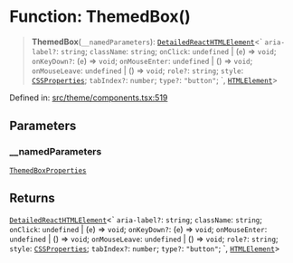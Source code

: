 # Function: ThemedBox()

> **ThemedBox**(`__namedParameters`): [`DetailedReactHTMLElement`](https://github.com/DefinitelyTyped/DefinitelyTyped/blob/1a60e1b9a9062ff9c48c681ca3d8b6f717b616b9/types/react/index.d.ts#L378)\<\` `aria-label?`: `string`; `className`: `string`; `onClick`: `undefined` \| (`e`) => `void`; `onKeyDown?`: (`e`) => `void`; `onMouseEnter`: `undefined` \| () => `void`; `onMouseLeave`: `undefined` \| () => `void`; `role?`: `string`; `style`: [`CSSProperties`](https://github.com/DefinitelyTyped/DefinitelyTyped/blob/1a60e1b9a9062ff9c48c681ca3d8b6f717b616b9/types/react/index.d.ts#L2383); `tabIndex?`: `number`; `type?`: `"button"`; \`, [`HTMLElement`](https://developer.mozilla.org/docs/Web/API/HTMLElement)\>

Defined in: [src/theme/components.tsx:519](https://github.com/Nick2bad4u/Uptime-Watcher/blob/dca5483e793478722cd3e6e125cafcec5fc771f0/src/theme/components.tsx#L519)

## Parameters

### \_\_namedParameters

[`ThemedBoxProperties`](../interfaces/ThemedBoxProperties.md)

## Returns

[`DetailedReactHTMLElement`](https://github.com/DefinitelyTyped/DefinitelyTyped/blob/1a60e1b9a9062ff9c48c681ca3d8b6f717b616b9/types/react/index.d.ts#L378)\<\` `aria-label?`: `string`; `className`: `string`; `onClick`: `undefined` \| (`e`) => `void`; `onKeyDown?`: (`e`) => `void`; `onMouseEnter`: `undefined` \| () => `void`; `onMouseLeave`: `undefined` \| () => `void`; `role?`: `string`; `style`: [`CSSProperties`](https://github.com/DefinitelyTyped/DefinitelyTyped/blob/1a60e1b9a9062ff9c48c681ca3d8b6f717b616b9/types/react/index.d.ts#L2383); `tabIndex?`: `number`; `type?`: `"button"`; \`, [`HTMLElement`](https://developer.mozilla.org/docs/Web/API/HTMLElement)\>
